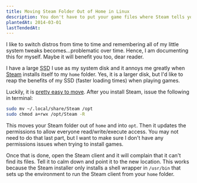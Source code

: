 ```yaml
---
title: Moving Steam Folder Out of Home in Linux
description: You don't have to put your game files where Steam tells you to. Fight the power.
plantedAt: 2014-03-01
lastTendedAt:
---
```


I like to switch distros from time to time and remembering all of my little system tweaks becomes...problematic over time. Hence, I am documenting this for myself. Maybe it will benefit you too, dear reader.

I have a large <abbr title="Solid State Drive">SSD</abbr> I use as my system disk and it annoys me greatly when [Steam](http://store.steampowered.com/) installs itself to my `home` folder. Yes, it is a larger disk, but I'd like to reap the benefits of my SSD (faster loading times) when playing games.

Luckily, it is [pretty easy to move](http://askubuntu.com/a/257654). After you install Steam, issue the following in terminal:

```bash
sudo mv ~/.local/share/Steam /opt
sudo chmod a+rwx /opt/Steam -R
```

This moves your Steam folder out of `home` and into `opt`. Then it updates the permissions to allow everyone read/write/execute access. You may not need to do that last part, but I want to make sure I don't have any permissions issues when trying to install games.

Once that is done, open the Steam client and it will complain that it can't find its files. Tell it to calm down and point it to the new location. This works because the Steam installer only installs a shell wrapper in `/usr/bin` that sets up the environment to run the Steam client from your `home` folder.